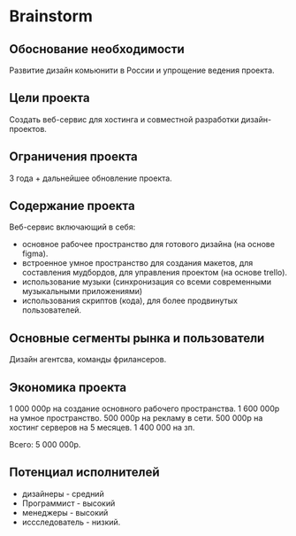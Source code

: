 # Brainstorm
## Обоснование необходимости
Развитие дизайн комьюнити в России и упрощение ведения проекта.
## Цели проекта
Создать веб-сервис для хостинга и совместной разработки дизайн-проектов.
## Ограничения проекта
3 года + дальнейшее обновление проекта.
## Содержание проекта
Веб-сервис включающий в себя:
- основное рабочее пространство для готового дизайна (на основе figma).
- встроенное умное пространство для создания макетов, для составления мудбордов, для управления проектом (на основе trello).
- использование музыки (синхронизация со всеми современными музыкальными приложениями)
- использования скриптов (кода), для более продвинутых пользователей.
## Основные сегменты рынка и пользователи
Дизайн агентсва, команды фрилансеров.
## Экономика проекта
1 000 000р на создание основного рабочего пространства.
1 600 000р на умное пространство.
500 000р на рекламу в сети.
500 000р на хостинг серверов на 5 месяцев.
1 400 000 на зп.

Всего: 5 000 000р.
## Потенциал исполнителей
- дизайнеры - средний
- Программист - высокий
- менеджеры - высокий 
- иссследователь - низкий.
